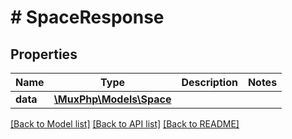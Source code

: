 # # SpaceResponse

## Properties

Name | Type | Description | Notes
------------ | ------------- | ------------- | -------------
**data** | [**\MuxPhp\Models\Space**](Space.md) |  |

[[Back to Model list]](../../README.md#models) [[Back to API list]](../../README.md#endpoints) [[Back to README]](../../README.md)
